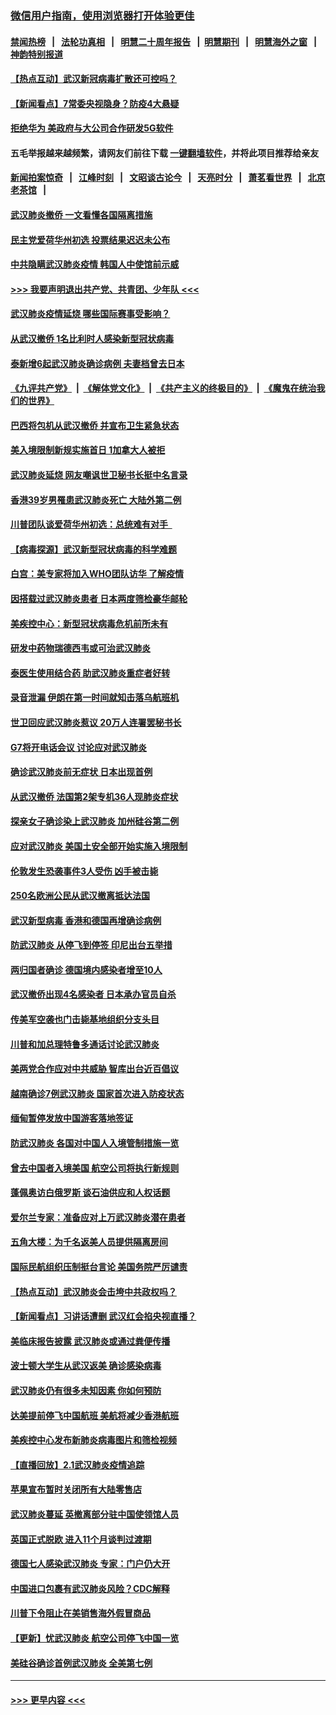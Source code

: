 ### [微信用户指南，使用浏览器打开体验更佳](https://github.com/gfw-breaker/banned-news1/blob/master/indexes/wechat-guide.md?t=0)
#### [禁闻热榜](热点新闻.md?t=0)  &nbsp;&nbsp;|&nbsp;&nbsp; [法轮功真相](https://github.com/gfw-breaker/truth/blob/master/README.md?t=0) &nbsp;&nbsp;|&nbsp;&nbsp; [明慧二十周年报告](https://github.com/gfw-breaker/mh-reports/blob/master/README.md?t=0) &nbsp;&nbsp;|&nbsp;&nbsp;[明慧期刊](https://github.com/gfw-breaker/mh-qikan) &nbsp;&nbsp;|&nbsp;&nbsp; [明慧海外之窗](https://github.com/gfw-breaker/mh-news/blob/master/README.md?t=0) &nbsp;&nbsp;|&nbsp;&nbsp; [神韵特别报道](https://github.com/gfw-breaker/mh-news/blob/master/shenyun.md?t=0)
#### [【热点互动】武汉新冠病毒扩散还可控吗？](../pages/nsc418/n11844750.md?t=02050844) 
#### [【新闻看点】7常委央视隐身？防疫4大悬疑](../pages/nsc418/n11844611.md?t=02050844) 
#### [拒绝华为 美政府与大公司合作研发5G软件](../pages/nsc418/n11844625.md?t=02050844) 
#### 五毛举报越来越频繁，请网友们前往下载 [一键翻墙软件](https://github.com/gfw-breaker/ssr-accounts)，并将此项目推荐给亲友
#### [新闻拍案惊奇](https://github.com/gfw-breaker/banned-news1/blob/master/pages/link4.md) &nbsp;&nbsp;|&nbsp;&nbsp; [江峰时刻](https://github.com/gfw-breaker/banned-news1/blob/master/pages/link4.md) &nbsp;&nbsp;|&nbsp;&nbsp; [文昭谈古论今](https://github.com/gfw-breaker/banned-news1/blob/master/pages/link4.md) &nbsp;&nbsp;|&nbsp;&nbsp; [天亮时分](https://github.com/gfw-breaker/banned-news1/blob/master/pages/link4.md) &nbsp;&nbsp;|&nbsp;&nbsp; [萧茗看世界](https://github.com/gfw-breaker/banned-news1/blob/master/pages/link4.md) &nbsp;&nbsp;|&nbsp;&nbsp; [北京老茶馆](https://github.com/gfw-breaker/banned-news1/blob/master/pages/link4.md) &nbsp;&nbsp;|&nbsp;&nbsp; 
#### [武汉肺炎撤侨 一文看懂各国隔离措施](../pages/nsc418/n11844216.md?t=02050844) 
#### [民主党爱荷华州初选 投票结果迟迟未公布](../pages/nsc418/n11844207.md?t=02050844) 
#### [中共隐瞒武汉肺炎疫情 韩国人中使馆前示威](../pages/nsc418/n11844084.md?t=02050844) 
#### [>>> 我要声明退出共产党、共青团、少年队 <<<](https://github.com/begood0513/goodnews/blob/master/quit/letter.md) 
#### [武汉肺炎疫情延烧 哪些国际赛事受影响？](../pages/nsc418/n11843958.md?t=02050844) 
#### [从武汉撤侨 1名比利时人感染新型冠状病毒](../pages/nsc418/n11843977.md?t=02050844) 
#### [泰新增6起武汉肺炎确诊病例 夫妻档曾去日本](../pages/nsc418/n11843900.md?t=02050844) 
#### [《九评共产党》](https://github.com/begood0513/9ping.md/blob/master/README.md) &nbsp;|&nbsp; [《解体党文化》](../../../../jtdwh.md/blob/master/README.md)  &nbsp;|&nbsp; [《共产主义的终极目的》](../../../../gczydzjmd.md/blob/master/README.md) &nbsp;|&nbsp; [《魔鬼在统治我们的世界》](../../../../mgztzwmdsj.md/blob/master/README.md) 
#### [巴西将包机从武汉撤侨 并宣布卫生紧急状态](../pages/nsc418/n11843418.md?t=02050844) 
#### [美入境限制新规实施首日 1加拿大人被拒](../pages/nsc418/n11843058.md?t=02050844) 
#### [武汉肺炎延烧 网友嘲讽世卫秘书长挺中名言录](../pages/nsc418/n11843056.md?t=02050844) 
#### [香港39岁男罹患武汉肺炎死亡 大陆外第二例](../pages/nsc418/n11843026.md?t=02050844) 
#### [川普团队谈爱荷华州初选：总统难有对手  ](../pages/nsc418/n11842867.md?t=02050844) 
#### [【病毒探源】武汉新型冠状病毒的科学难题](../pages/nsc418/n11842176.md?t=02050844) 
#### [白宫：美专家将加入WHO团队访华 了解疫情](../pages/nsc418/n11842198.md?t=02050844) 
#### [因搭载过武汉肺炎患者 日本两度筛检豪华邮轮](../pages/nsc418/n11842447.md?t=02050844) 
#### [美疾控中心：新型冠状病毒危机前所未有](../pages/nsc418/n11842406.md?t=02050844) 
#### [研发中药物瑞德西韦或可治武汉肺炎](../pages/nsc418/n11842100.md?t=02050844) 
#### [泰医生使用结合药 助武汉肺炎重症者好转](../pages/nsc418/n11842096.md?t=02050844) 
#### [录音泄漏 伊朗在第一时间就知击落乌航班机](../pages/nsc418/n11842002.md?t=02050844) 
#### [世卫回应武汉肺炎惹议 20万人连署罢秘书长](../pages/nsc418/n11841664.md?t=02050844) 
#### [G7将开电话会议 讨论应对武汉肺炎](../pages/nsc418/n11841658.md?t=02050844) 
#### [确诊武汉肺炎前无症状 日本出现首例](../pages/nsc418/n11841567.md?t=02050844) 
#### [从武汉撤侨 法国第2架专机36人现肺炎症状](../pages/nsc418/n11841382.md?t=02050844) 
#### [探亲女子确诊染上武汉肺炎 加州硅谷第二例](../pages/nsc418/n11839784.md?t=02050844) 
#### [应对武汉肺炎 美国土安全部开始实施入境限制](../pages/nsc418/n11839729.md?t=02050844) 
#### [伦敦发生恐袭事件3人受伤 凶手被击毙](../pages/nsc418/n11839442.md?t=02050844) 
#### [250名欧洲公民从武汉撤离抵达法国](../pages/nsc418/n11839438.md?t=02050844) 
#### [武汉新型病毒 香港和德国再增确诊病例](../pages/nsc418/n11839381.md?t=02050844) 
#### [防武汉肺炎 从停飞到停签 印尼出台五举措](../pages/nsc418/n11839282.md?t=02050844) 
#### [两归国者确诊 德国境内感染者增至10人](../pages/nsc418/n11839164.md?t=02050844) 
#### [武汉撤侨出现4名感染者 日本承办官员自杀](../pages/nsc418/n11839044.md?t=02050844) 
#### [传美军空袭也门击毙基地组织分支头目](../pages/nsc418/n11839210.md?t=02050844) 
#### [川普和加总理特鲁多通话讨论武汉肺炎](../pages/nsc418/n11839128.md?t=02050844) 
#### [美两党合作应对中共威胁 智库出台近百倡议](../pages/nsc418/n11838437.md?t=02050844) 
#### [越南确诊7例武汉肺炎 国家首次进入防疫状态](../pages/nsc418/n11838860.md?t=02050844) 
#### [缅甸暂停发放中国游客落地签证](../pages/nsc418/n11838730.md?t=02050844) 
#### [防武汉肺炎 各国对中国人入境管制措施一览](../pages/nsc418/n11838726.md?t=02050844) 
#### [曾去中国者入境美国 航空公司将执行新规则](../pages/nsc418/n11838375.md?t=02050844) 
#### [蓬佩奥访白俄罗斯 谈石油供应和人权话题](../pages/nsc418/n11838242.md?t=02050844) 
#### [爱尔兰专家：准备应对上万武汉肺炎潜在患者](../pages/nsc418/n11837978.md?t=02050844) 
#### [五角大楼：为千名返美人员提供隔离房间](../pages/nsc418/n11837831.md?t=02050844) 
#### [国际民航组织压制挺台言论 美国务院严厉谴责](../pages/nsc418/n11837791.md?t=02050844) 
#### [【热点互动】武汉肺炎会击垮中共政权吗？](../pages/nsc418/n11837779.md?t=02050844) 
#### [【新闻看点】习讲话遭删 武汉红会掐央视直播？](../pages/nsc418/n11837573.md?t=02050844) 
#### [美临床报告披露 武汉肺炎或通过粪便传播](../pages/nsc418/n11837626.md?t=02050844) 
#### [波士顿大学生从武汉返美 确诊感染病毒](../pages/nsc418/n11837580.md?t=02050844) 
#### [武汉肺炎仍有很多未知因素 你如何预防](../pages/nsc418/n11837666.md?t=02050844) 
#### [达美提前停飞中国航班 美航将减少香港航班](../pages/nsc418/n11837649.md?t=02050844) 
#### [美疾控中心发布新肺炎病毒图片和筛检视频](../pages/nsc418/n11837491.md?t=02050844) 
#### [【直播回放】2.1武汉肺炎疫情追踪](../pages/nsc418/n11837232.md?t=02050844) 
#### [苹果宣布暂时关闭所有大陆零售店](../pages/nsc418/n11837097.md?t=02050844) 
#### [武汉肺炎蔓延 英撤离部分驻中国使领馆人员](../pages/nsc418/n11837061.md?t=02050844) 
#### [英国正式脱欧 进入11个月谈判过渡期](../pages/nsc418/n11836911.md?t=02050844) 
#### [德国七人感染武汉肺炎 专家：门户仍大开](../pages/nsc418/n11836344.md?t=02050844) 
#### [中国进口包裹有武汉肺炎风险？CDC解释](../pages/nsc418/n11836321.md?t=02050844) 
#### [川普下令阻止在美销售海外假冒商品](../pages/nsc418/n11836261.md?t=02050844) 
#### [【更新】忧武汉肺炎 航空公司停飞中国一览](../pages/nsc418/n11835931.md?t=02050844) 
#### [美硅谷确诊首例武汉肺炎 全美第七例](../pages/nsc418/n11836093.md?t=02050844) 

----
#### [ >>> 更早内容 <<< ](../indexes/nsc418-earlier.md)
